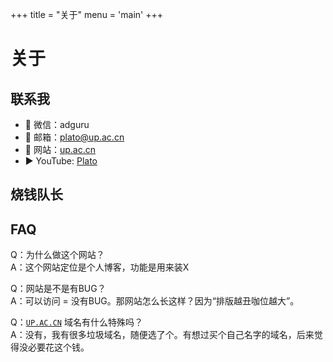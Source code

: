 +++
title = "关于"
menu = 'main'
+++

# 关于

## 联系我
* 💬 微信：adguru
* 📧 邮箱：[plato@up.ac.cn](mailto:plato@up.ac.cn)
* 🔎 网站：[up.ac.cn](https://up.ac.cn)
* ▶️ YouTube: [Plato](https://www.youtube.com/c/aiads)

## 烧钱队长


## FAQ
Q：为什么做这个网站？    
A：这个网站定位是个人博客，功能是用来装X

Q：网站是不是有BUG？    
A：可以访问 = 没有BUG。那网站怎么长这样？因为“排版越丑咖位越大”。

Q：[`UP.AC.CN`](/about) 域名有什么特殊吗？    
A：没有，我有很多垃圾域名，随便选了个。有想过买个自己名字的域名，后来觉得没必要花这个钱。


